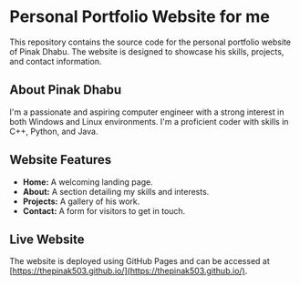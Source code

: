 # Personal Portfolio Website for me

This repository contains the source code for the personal portfolio website of Pinak Dhabu. The website is designed to showcase his skills, projects, and contact information.

## About Pinak Dhabu

I'm a passionate and aspiring computer engineer with a strong interest in both Windows and Linux environments. I'm a proficient coder with skills in C++, Python, and Java.

## Website Features

*   **Home:** A welcoming landing page.
*   **About:** A section detailing my skills and interests.
*   **Projects:** A gallery of his work.
*   **Contact:** A form for visitors to get in touch.

## Live Website

The website is deployed using GitHub Pages and can be accessed at [https://thepinak503.github.io/](https://thepinak503.github.io/).
